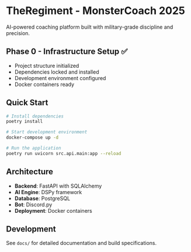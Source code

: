 # TheRegiment - MonsterCoach 2025

AI-powered coaching platform built with military-grade discipline and precision.

## Phase 0 - Infrastructure Setup ✅

- Project structure initialized
- Dependencies locked and installed
- Development environment configured
- Docker containers ready

## Quick Start

```bash
# Install dependencies
poetry install

# Start development environment
docker-compose up -d

# Run the application
poetry run uvicorn src.api.main:app --reload
```

## Architecture

- **Backend**: FastAPI with SQLAlchemy
- **AI Engine**: DSPy framework
- **Database**: PostgreSQL
- **Bot**: Discord.py
- **Deployment**: Docker containers

## Development

See `docs/` for detailed documentation and build specifications. 
